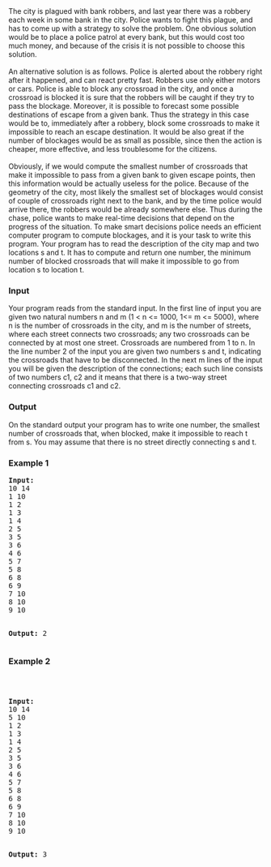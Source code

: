 <p align="justify">&nbsp;</p>
<p>The city is plagued with bank robbers, and last year there was a robbery each week in some bank in the city. Police wants to fight this plague, and has to come up with a strategy to solve the problem. One obvious solution would be to place a police patrol at every bank, but this would cost too much money, and because of the crisis it is not possible to choose this solution. <br><br>An alternative solution is as follows. Police is alerted about the robbery right after it happened, and can react pretty fast. Robbers use only either motors or cars. Police is able to block any crossroad in the city, and once a crossroad is blocked it is sure that the robbers will be caught if they try to pass the blockage. Moreover, it is possible to forecast some possible destinations of escape from a given bank. Thus the strategy in this case would be to, immediately after a robbery, block some crossroads to make it impossible to reach an escape destination. It would be also great if the number of blockages would be as small as possible, since then the action is cheaper, more effective, and less troublesome for the citizens.<br><br>Obviously, if we would compute the smallest number of crossroads that make it impossible to pass from a given bank to given escape points, then this information would be actually useless for the police. Because of the geometry of the city, most likely the smallest set of blockages would consist of couple of crossroads right next to the bank, and by the time police would arrive there, the robbers would be already somewhere else. Thus during the chase, police wants to make real-time decisions that depend on the progress of the situation. To make smart decisions police needs an efficient computer program to compute blockages, and it is your task to write this program. Your program has to read the description of the city map and two locations s and t. It has to compute and return one number, the minimum number of blocked crossroads that will make it impossible to go from location s to location t.</p>
<h3>Input</h3>
<p>Your program reads from the standard input. In the first line of input you are given two natural numbers n and m (1 &lt; n &lt;= 1000, 1&lt;= m &lt;= 5000), where n is the number of crossroads in the city, and m is the number of streets, where each street connects two crossroads; any two crossroads can be connected by at most one street. Crossroads are numbered from 1 to n. In the line number 2 of the input you are given two numbers s and t, indicating the crossroads that have to be disconnected. In the next m lines of the input you will be given the description of the connections; each such line consists of two numbers c1, c2 and it means that there is a two-way street connecting crossroads c1 and c2.</p>
<h3>Output</h3>
<p>On the standard output your program has to write one number, the smallest number of crossroads that, when blocked, make it impossible to reach t from s. You may assume that there is no street directly connecting s and t.</p>
<h3>Example 1</h3>
<pre style="text-align: left;"><strong>Input:</strong>
10 14<br>1 10<br>1 2<br>1 3<br>1 4<br>2 5<br>3 5<br>3 6<br>4 6<br>5 7<br>5 8<br>6 8<br>6 9<br>7 10<br>8 10<br>9 10

<strong>Output:</strong>
2<br></pre>
<h3>Example 2</h3>
<p>&nbsp;</p>
<pre style="text-align: left;"><p><strong>Input:</strong>
10 14<br>5 10<br>1 2<br>1 3<br>1 4<br>2 5<br>3 5<br>3 6<br>4 6<br>5 7<br>5 8<br>6 8<br>6 9<br>7 10<br>8 10<br>9 10

<strong>Output:</strong>
3</p></pre>